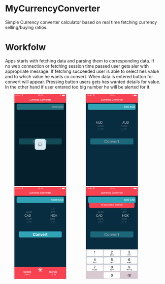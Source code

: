 # MyCurrencyConverter

Simple Currency converter calculator based on real time fetching currency selling/buying ratios.

# Workfolw

Apps starts with fetching data and parsing them to corresponding data. If no web connection or fetching session time passed user gets aler with appropriate message. 
If fetching succeeded user is able to select hes value and to which value he wants co convert. When data is entered button for convert will appear. Pressing button users gets hes wanted details for value. In the other hand if user entered too big number he will be alerted for it.

 <img src="images/fetchingCurrencys.png" widht= 150 height = 300  hspace="30" />  <img src="images/fetchingFinished.png" widht= 150 height = 300  hspace="30" />  <img src="images/convertToValute.png" widht= 150 height = 300  hspace="30" /> <img src="images/toBigNumber.png" widht= 150 height = 300  hspace="30" />
